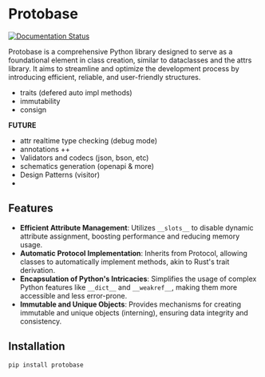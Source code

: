 # Protobase

[![Documentation Status](https://readthedocs.org/projects/protobase/badge/?version=latest)](https://protobase.readthedocs.io/en/latest/?badge=latest)

Protobase is a comprehensive Python library designed to serve as a foundational element in class creation, similar to dataclasses and the attrs library. It aims to streamline and optimize the development process by introducing efficient, reliable, and user-friendly structures.

- traits (defered auto impl methods)
- immutability
- consign

**FUTURE**

- attr realtime type checking (debug mode)
- annotations ++
- Validators and codecs (json, bson, etc)
- schematics generation (openapi & more)
- Design Patterns (visitor)
- 

## Features

- **Efficient Attribute Management**: Utilizes `__slots__` to disable dynamic attribute assignment, boosting performance and reducing memory usage.
- **Automatic Protocol Implementation**: Inherits from Protocol, allowing classes to automatically implement methods, akin to Rust's trait derivation.
- **Encapsulation of Python's Intricacies**: Simplifies the usage of complex Python features like `__dict__` and `__weakref__`, making them more accessible and less error-prone.
- **Immutable and Unique Objects**: Provides mechanisms for creating immutable and unique objects (interning), ensuring data integrity and consistency.

## Installation

```bash
pip install protobase
```
